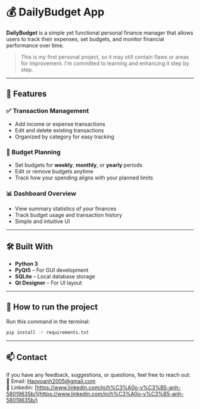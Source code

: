 # 💰 DailyBudget App

**DailyBudget** is a simple yet functional personal finance manager that allows users to track their expenses, set budgets, and monitor financial performance over time.

> This is my first personal project, so it may still contain flaws or areas for improvement. I'm committed to learning and enhancing it step by step.

---

## 🚀 Features

### ✅ Transaction Management
- Add income or expense transactions
- Edit and delete existing transactions
- Organized by category for easy tracking

### 🎯 Budget Planning
- Set budgets for **weekly**, **monthly**, or **yearly** periods
- Edit or remove budgets anytime
- Track how your spending aligns with your planned limits

### 📊 Dashboard Overview
- View summary statistics of your finances
- Track budget usage and transaction history
- Simple and intuitive UI

---

## 🛠️ Built With

- **Python 3**
- **PyQt5** – For GUI development
- **SQLite** – Local database storage
- **Qt Designer** – For UI layout

---

## 🚀 How to run the project

Run this command in the terminal:

```bash
pip install -r requirements.txt
```
---

## 📫 Contact
If you have any feedback, suggestions, or questions, feel free to reach out:  
📧 Email: [Haovoanh2005@gmail.com](mailto:Haovoanh2005@gmail.com)  
🔗 Linkedin: [https://www.linkedin.com/in/h%C3%A0o-v%C3%B5-anh-58019635b/](https://www.linkedin.com/in/h%C3%A0o-v%C3%B5-anh-58019635b/)  
